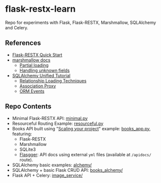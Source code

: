 # flask-restx-learn

Repo for experiments with Flask, Flask-RESTX, Marshmallow, SQLAlchemy and Celery.

## References

- [Flask-RESTX Quick Start](https://flask-restx.readthedocs.io/en/latest/quickstart.html)
- [marshmallow docs](https://marshmallow.readthedocs.io/en/stable/)
  - [Partial loading](https://marshmallow.readthedocs.io/en/stable/quickstart.html#partial-loading)
  - [Handling unknown fields](https://marshmallow.readthedocs.io/en/stable/quickstart.html#handling-unknown-fields)
- [SQLAlchemy Unified Tutorial](https://docs.sqlalchemy.org/en/20/tutorial/index.html)
  - [Relationship Loading Techniques](https://docs.sqlalchemy.org/en/20/orm/queryguide/relationships.html)
  - [Association Proxy](https://docs.sqlalchemy.org/en/20/orm/extensions/associationproxy.html)
  - [ORM Events](https://docs.sqlalchemy.org/en/14/orm/events.html)

## Repo Contents

- Minimal Flask-RESTX API: [minimal.py](minimal.py)
- Resourceful Routing Example: [resourceful.py](resourceful.py)
- Books API built using "[Scaling your project](https://flask-restx.readthedocs.io/en/latest/scaling.html)" example: 
  [books_app.py](books_app.py), featuring:
  - Flask-RESTX
  - Marshmallow
  - SQLite3
  - [Flasgger](https://github.com/flasgger/flasgger): API docs using external `yml` files (available at `/apidocs/` 
    route).
- SQLAlchemy basic examples: [alchemy/](alchemy/)
- SQLAlchemy + basic Flask CRUD API: [books_alchemy/](books_alchemy/)
- Flask API + Celery: [image_service/](image_service/)
